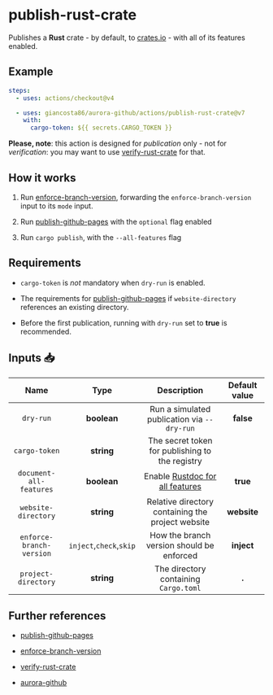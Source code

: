 # publish-rust-crate

Publishes a **Rust** crate - by default, to [crates.io](https://crates.io/) - with all of its features enabled.

## Example

```yaml
steps:
  - uses: actions/checkout@v4

  - uses: giancosta86/aurora-github/actions/publish-rust-crate@v7
    with:
      cargo-token: ${{ secrets.CARGO_TOKEN }}
```

**Please, note**: this action is designed for _publication_ only - not for _verification_: you may want to use [verify-rust-crate](../verify-rust-crate/README.md) for that.

## How it works

1. Run [enforce-branch-version](../enforce-branch-version/README.md), forwarding the `enforce-branch-version` input to its `mode` input.

1. Run [publish-github-pages](../publish-github-pages/README.md) with the `optional` flag enabled

1. Run `cargo publish`, with the `--all-features` flag

## Requirements

- `cargo-token` is _not_ mandatory when `dry-run` is enabled.

- The requirements for [publish-github-pages](../publish-github-pages/README.md) if `website-directory` references an existing directory.

- Before the first publication, running with `dry-run` set to **true** is recommended.

## Inputs 📥

|           Name           |          Type           |                            Description                            | Default value |
| :----------------------: | :---------------------: | :---------------------------------------------------------------: | :-----------: |
|        `dry-run`         |       **boolean**       |            Run a simulated publication via `--dry-run`            |   **false**   |
|      `cargo-token`       |       **string**        |          The secret token for publishing to the registry          |               |
| `document-all-features`  |       **boolean**       | Enable [Rustdoc for all features](https://docs.rs/about/metadata) |   **true**    |
|   `website-directory`    |       **string**        |         Relative directory containing the project website         |  **website**  |
| `enforce-branch-version` | `inject`,`check`,`skip` |             How the branch version should be enforced             |  **inject**   |
|   `project-directory`    |       **string**        |               The directory containing `Cargo.toml`               |     **.**     |

## Further references

- [publish-github-pages](../publish-github-pages/README.md)

- [enforce-branch-version](../enforce-branch-version/README.md)

- [verify-rust-crate](../verify-rust-crate/README.md)

- [aurora-github](../../README.md)

